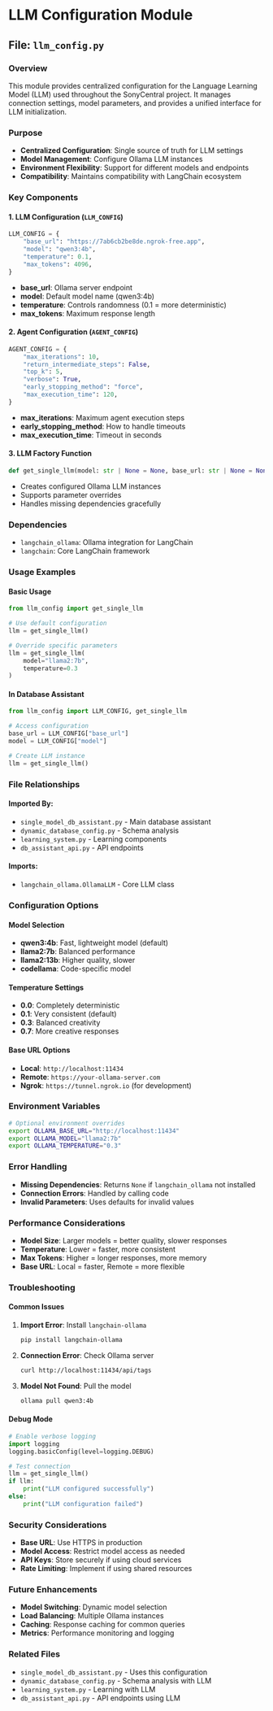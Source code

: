 # LLM Configuration Module

## File: `llm_config.py`

### Overview
This module provides centralized configuration for the Language Learning Model (LLM) used throughout the SonyCentral project. It manages connection settings, model parameters, and provides a unified interface for LLM initialization.

### Purpose
- **Centralized Configuration**: Single source of truth for LLM settings
- **Model Management**: Configure Ollama LLM instances
- **Environment Flexibility**: Support for different models and endpoints
- **Compatibility**: Maintains compatibility with LangChain ecosystem

### Key Components

#### 1. LLM Configuration (`LLM_CONFIG`)
```python
LLM_CONFIG = {
    "base_url": "https://7ab6cb2be8de.ngrok-free.app", 
    "model": "qwen3:4b",
    "temperature": 0.1,
    "max_tokens": 4096,
}
```
- **base_url**: Ollama server endpoint
- **model**: Default model name (qwen3:4b)
- **temperature**: Controls randomness (0.1 = more deterministic)
- **max_tokens**: Maximum response length

#### 2. Agent Configuration (`AGENT_CONFIG`)
```python
AGENT_CONFIG = {
    "max_iterations": 10,
    "return_intermediate_steps": False,
    "top_k": 5,
    "verbose": True,
    "early_stopping_method": "force",
    "max_execution_time": 120,
}
```
- **max_iterations**: Maximum agent execution steps
- **early_stopping_method**: How to handle timeouts
- **max_execution_time**: Timeout in seconds

#### 3. LLM Factory Function
```python
def get_single_llm(model: str | None = None, base_url: str | None = None, temperature: float | None = None):
```
- Creates configured Ollama LLM instances
- Supports parameter overrides
- Handles missing dependencies gracefully

### Dependencies
- `langchain_ollama`: Ollama integration for LangChain
- `langchain`: Core LangChain framework

### Usage Examples

#### Basic Usage
```python
from llm_config import get_single_llm

# Use default configuration
llm = get_single_llm()

# Override specific parameters
llm = get_single_llm(
    model="llama2:7b",
    temperature=0.3
)
```

#### In Database Assistant
```python
from llm_config import LLM_CONFIG, get_single_llm

# Access configuration
base_url = LLM_CONFIG["base_url"]
model = LLM_CONFIG["model"]

# Create LLM instance
llm = get_single_llm()
```

### File Relationships

#### **Imported By:**
- `single_model_db_assistant.py` - Main database assistant
- `dynamic_database_config.py` - Schema analysis
- `learning_system.py` - Learning components
- `db_assistant_api.py` - API endpoints

#### **Imports:**
- `langchain_ollama.OllamaLLM` - Core LLM class

### Configuration Options

#### Model Selection
- **qwen3:4b**: Fast, lightweight model (default)
- **llama2:7b**: Balanced performance
- **llama2:13b**: Higher quality, slower
- **codellama**: Code-specific model

#### Temperature Settings
- **0.0**: Completely deterministic
- **0.1**: Very consistent (default)
- **0.3**: Balanced creativity
- **0.7**: More creative responses

#### Base URL Options
- **Local**: `http://localhost:11434`
- **Remote**: `https://your-ollama-server.com`
- **Ngrok**: `https://tunnel.ngrok.io` (for development)

### Environment Variables
```bash
# Optional environment overrides
export OLLAMA_BASE_URL="http://localhost:11434"
export OLLAMA_MODEL="llama2:7b"
export OLLAMA_TEMPERATURE="0.3"
```

### Error Handling
- **Missing Dependencies**: Returns `None` if `langchain_ollama` not installed
- **Connection Errors**: Handled by calling code
- **Invalid Parameters**: Uses defaults for invalid values

### Performance Considerations
- **Model Size**: Larger models = better quality, slower responses
- **Temperature**: Lower = faster, more consistent
- **Max Tokens**: Higher = longer responses, more memory
- **Base URL**: Local = faster, Remote = more flexible

### Troubleshooting

#### Common Issues
1. **Import Error**: Install `langchain-ollama`
   ```bash
   pip install langchain-ollama
   ```

2. **Connection Error**: Check Ollama server
   ```bash
   curl http://localhost:11434/api/tags
   ```

3. **Model Not Found**: Pull the model
   ```bash
   ollama pull qwen3:4b
   ```

#### Debug Mode
```python
# Enable verbose logging
import logging
logging.basicConfig(level=logging.DEBUG)

# Test connection
llm = get_single_llm()
if llm:
    print("LLM configured successfully")
else:
    print("LLM configuration failed")
```

### Security Considerations
- **Base URL**: Use HTTPS in production
- **Model Access**: Restrict model access as needed
- **API Keys**: Store securely if using cloud services
- **Rate Limiting**: Implement if using shared resources

### Future Enhancements
- **Model Switching**: Dynamic model selection
- **Load Balancing**: Multiple Ollama instances
- **Caching**: Response caching for common queries
- **Metrics**: Performance monitoring and logging

### Related Files
- `single_model_db_assistant.py` - Uses this configuration
- `dynamic_database_config.py` - Schema analysis with LLM
- `learning_system.py` - Learning with LLM
- `db_assistant_api.py` - API endpoints using LLM

